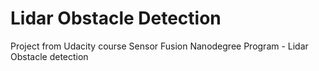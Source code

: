 # Lidar Obstacle Detection
Project from Udacity course Sensor Fusion Nanodegree Program - Lidar Obstacle detection
